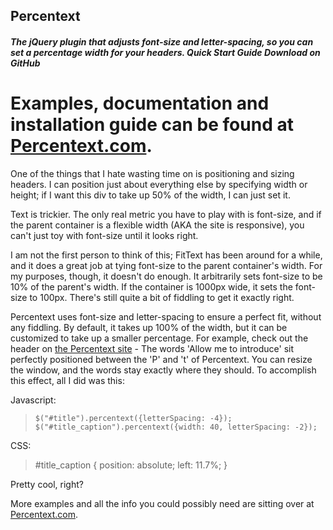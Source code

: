 <h2>Percentext</h2>
<h5>The jQuery plugin that adjusts font-size and letter-spacing, so you can set a percentage width for your headers.
Quick Start Guide Download on GitHub</h5>

<strong>Examples, documentation and installation guide can be found at <a href="http://www.percentext.com">Percentext.com</a>.</strong>
===========================

One of the things that I hate wasting time on is positioning and sizing headers. I can position just about everything else by specifying width or height; if I want this div to take up 50% of the width, I can just set it. 

Text is trickier. The only real metric you have to play with is font-size, and if the parent container is a flexible width (AKA the site is responsive), you can't just toy with font-size until it looks right.

I am not the first person to think of this; FitText has been around for a while, and it does a great job at tying font-size to the parent container's width. For my purposes, though, it doesn't do enough. It arbitrarily sets font-size to be 10% of the parent's width. If the container is 1000px wide, it sets the font-size to 100px. There's still quite a bit of fiddling to get it exactly right.

Percentext uses font-size and letter-spacing to ensure a perfect fit, without any fiddling. By default, it takes up 100% of the width, but it can be customized to take up a smaller percentage. For example, check out the header on <a href="http://www.percentext.com">the Percentext site</a> - The words 'Allow me to introduce' sit perfectly positioned between the 'P' and 't' of Percentext. You can resize the window, and the words stay exactly where they should. To accomplish this effect, all I did was this:

  <p>Javascript:
  <blockquote>
    
    $("#title").percentext({letterSpacing: -4});
    $("#title_caption").percentext({width: 40, letterSpacing: -2});
  </blockquote></p>

  <p>CSS:
  <blockquote>
    #title_caption {
      position: absolute;
      left: 11.7%;
    }
  </blockquote>
  

Pretty cool, right?


More examples and all the info you could possibly need are sitting over at <a href="http://www.percentext.com">Percentext.com</a>.




